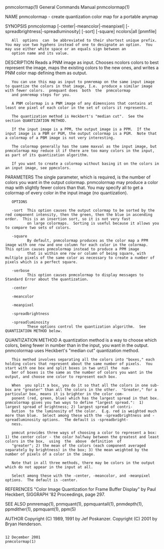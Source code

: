 pnmcolormap(1)                                                                          General Commands Manual                                                                         pnmcolormap(1)

NAME
       pnmcolormap - create quantization color map for a portable anymap

SYNOPSIS
       pnmcolormap [-center|-meancolor|-meanpixel] [-spreadbrightness|-spreadluminosity] [-sort] [-square] ncolors|all [pnmfile]

       All  options  can  be abbreviated to their shortest unique prefix.  You may use two hyphens instead of one to designate an option.  You may use either white space or an equals sign between an
       option name and its value.

DESCRIPTION
       Reads a PNM image as input.  Chooses ncolors colors to best represent the image, maps the existing colors to the new ones, and writes a PNM color map defining them as output.

       You can use this map as input to pnmremap on the same input image to quantize the colors in that image, I.e.  produce a similar image with fewer colors.  pnmquant does  both  the  pnmcolormap
       and pnmremap steps for you.

       A PNM colormap is a PNM image of any dimensions that contains at least one pixel of each color in the set of colors it represents.

       The quantization method is Heckbert's "median cut".  See the section QUANTIZATION METHOD.

       If the input image is a PPM, the output image is a PPM.  If the input image is a PBM or PGM, the output colormap is a PGM.  Note that a colormap of a PBM image is not very interesting.

       The colormap generally has the same maxval as the input image, but pnmcolormap may reduce it if there are too many colors in the input, as part of its quantization algorithm.

       If you want to create a colormap without basing it on the colors in an input image, see ppmcolors.

PARAMETERS
       The  single  parameter, which is required, is the number of colors you want in the output colormap.  pnmcolormap may produce a color map with slightly fewer colors than that.  You may specify
       all to get a colormap of every color in the input image (no quantization).

       OPTIONS

       -sort  This option causes the output colormap to be sorted by the red component intensity, then the green, then the blue in ascending order.  This is an insertion sort, so it is not very fast
              on large colormaps.  Sorting is useful because it allows you to compare two sets of colors.

       -square
              By default, pnmcolormap produces as the color map a PPM image with one row and one column for each color in the colormap.  This option causes pnmcolormap instead to produce a PPM image
              that is within one row or column of being square, with multiple pixels of the same color as necessary to create a number of pixels which is a perfect square.

       -verbose
              This option causes pnmcolormap to display messages to Standard Error about the quantization.

       -center

       -meancolor

       -meanpixel

       -spreadbrightness

       -spreadluminosity
              These options control the quantization algorithm.  See QUANTIZATION METHOD below.

QUANTIZATION METHOD
       A quantization method is a way to choose which colors, being fewer in number than in the input, you want in the output.  pnmcolormap uses Heckbert's "median cut" quantization method.

       This method involves separating all the colors into "boxes," each holding colors that represent about the same number of pixels.  You start with one box and split boxes in two until the  num‐
       ber of boxes is the same as the number of colors you want in the output, and choose one color to represent each box.

       When  you split a box, you do it so that all the colors in one sub-box are "greater" than all the colors in the other.  "Greater," for a particular box, means it is brighter in the color com‐
       ponent (red, green, blue) which has the largest spread in that box.  pnmcolormap gives you two ways to define "largest spread.":  1) largest spread of brightness; 2) largest spread of contri‐
       bution  to the luminosity of the color.  E.g. red is weighted much more than blue.  Select among these with the -spreadbrightness and -spreadluminosity options.  The default is -spreadbright‐
       ness.

       pnmcut provides three ways of choosing a color to represent a box: 1) the center color - the color halfway between the greatest and least colors in the box,  using  the  above  definition  of
       "greater"; 2) the mean of the colors (each component averaged separately by brightness) in the box; 3) the mean weighted by the number of pixels of a color in the image.

       Note that in all three methods, there may be colors in the output which do not appear in the input at all.

       Select among these with the -center, -meancolor, and -meanpixel options.  The default is -center.

REFERENCES
       "Color Image Quantization for Frame Buffer Display" by Paul Heckbert, SIGGRAPH '82 Proceedings, page 297.

SEE ALSO
       pnmremap(1), pnmquant(1), ppmquantall(1), pnmdepth(1), ppmdither(1), ppmquant(1), ppm(5)

AUTHOR
       Copyright (C) 1989, 1991 by Jef Poskanzer.  Copyright (C) 2001 by Bryan Henderson.

                                                                                           12 December 2001                                                                             pnmcolormap(1)
